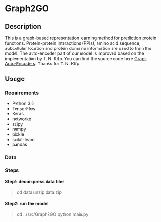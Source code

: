 # Graph2GO
## Description
This is a graph-based representation learning method for prediction protein functions. Protein-protein interactions (PPIs), amino acid sequence, subcellular location and protein domains information are used to train the model.
The auto-encoder part of our model is improved based on the implementation by T. N. Kifp. You can find the source code here [Graph Auto-Encoders](https://github.com/tkipf/gae). Thanks for T. N. Kifp.

## Usage
### Requirements
- Python 3.6
- TensorFlow
- Keras
- networkx
- scipy
- numpy
- pickle
- scikit-learn
- pandas

### Data

### Steps
#### Step1: decompress data files
> cd data
> unzip data.zip

#### Step2: run the model
> cd ../src/Graph2GO
> python main.py

